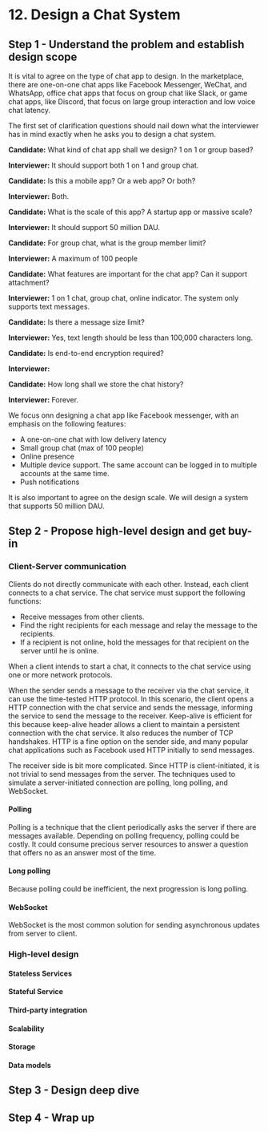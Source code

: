 # 12. Design a Chat System

## Step 1 - Understand the problem and establish design scope

It is vital to agree on the type of chat app to design. In the marketplace, there are one-on-one chat apps like Facebook Messenger, WeChat, and WhatsApp, office chat apps that focus on group chat like Slack, or game chat apps, like Discord, that focus on large group interaction and low voice chat latency.

The first set of clarification questions should nail down what the interviewer has in mind exactly when he asks you to design a chat system.

__Candidate:__ What kind of chat app shall we design? 1 on 1 or group based?

__Interviewer:__ It should support both 1 on 1 and group chat.


__Candidate:__ Is this a mobile app? Or a web app? Or both?

__Interviewer:__ Both.


__Candidate:__ What is the scale of this app? A startup app or massive scale?

__Interviewer:__ It should support 50 million DAU.


__Candidate:__ For group chat, what is the group member limit?

__Interviewer:__ A maximum of 100 people


__Candidate:__ What features are important for the chat app? Can it support attachment?

__Interviewer:__ 1 on 1 chat, group chat, online indicator. The system only supports text messages.


__Candidate:__ Is there a message size limit?

__Interviewer:__ Yes, text length should be less than 100,000 characters long.


__Candidate:__ Is end-to-end encryption required?

__Interviewer:__ 


__Candidate:__ How long shall we store the chat history?

__Interviewer:__ Forever.

We focus onn designing a chat app like Facebook messenger, with an emphasis on the following features:

- A one-on-one chat with low delivery latency
- Small group chat (max of 100 people)
- Online presence
- Multiple device support. The same account can be logged in to multiple accounts at the same time.
- Push notifications

It is also important to agree on the design scale. We will design a system that supports 50 million DAU.

## Step 2 - Propose high-level design and get buy-in

### Client-Server communication

Clients do not directly communicate with each other. Instead, each client connects to a chat service. The chat service must support the following functions:

- Receive messages from other clients.
- Find the right recipients for each message and relay the message to the recipients.
- If a recipient is not online, hold the messages for that recipient on the server until he is online.

When a client intends to start a chat, it connects to the chat service using one or more network protocols.

When the sender sends a message to the receiver via the chat service, it can use the time-tested HTTP protocol. In this scenario, the client opens a HTTP connection with the chat service and sends the message, informing the service to send the message to the receiver. Keep-alive is efficient for this because keep-alive header allows a client to maintain a persistent connection with the chat service. It also reduces the number of TCP handshakes. HTTP is a fine option on the sender side, and many popular chat applications such as Facebook used HTTP initially to send messages.

The receiver side is bit more complicated. Since HTTP is client-initiated, it is not trivial to send messages from the server. The techniques used to simulate a server-initiated connection are polling, long polling, and WebSocket.

#### Polling

Polling is a technique that the client periodically asks the server if there are messages available. Depending on polling frequency, polling could be costly. It could consume precious server resources to answer a question that offers no as an answer most of the time.

#### Long polling

Because polling could be inefficient, the next progression is long polling.

#### WebSocket

WebSocket is the most common solution for sending asynchronous updates from server to client.

### High-level design

#### Stateless Services

#### Stateful Service

#### Third-party integration

#### Scalability

#### Storage

#### Data models

## Step 3 - Design deep dive

## Step 4 - Wrap up
